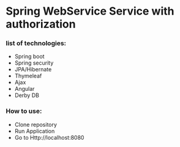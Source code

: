 # Spring WebService Service with authorization 

### list of technologies:

* Spring boot
* Spring security
* JPA/Hibernate
* Thymeleaf
* Ajax
* Angular
* Derby DB

### How to use:
* Clone repository
* Run Application
* Go to Http://localhost:8080
